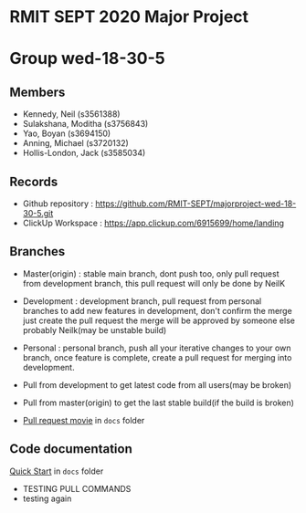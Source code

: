 # RMIT SEPT 2020 Major Project

# Group wed-18-30-5

## Members
* Kennedy, Neil (s3561388)
* Sulakshana, Moditha (s3756843)
* Yao, Boyan (s3694150)
* Anning, Michael (s3720132)
* Hollis-London, Jack (s3585034)

## Records

* Github repository : https://github.com/RMIT-SEPT/majorproject-wed-18-30-5.git
* ClickUp Workspace : https://app.clickup.com/6915699/home/landing

## Branches

* Master(origin) : stable main branch, dont push too, only pull request from development branch, this pull request will only be done by NeilK
* Development : development branch, pull request from personal branches to add new features in development, don't confirm the merge just create the pull request the merge will be approved by someone else probably Neilk(may be unstable build)
* Personal : personal branch, push all your iterative changes to your own branch, once feature is complete, create a pull request for merging into development.

* Pull from development to get latest code from all users(may be broken)
* Pull from master(origin) to get the last stable build(if the build is broken)
* [Pull request movie](/docs/PullRequest_example720.mov) in `docs` folder

## Code documentation

[Quick Start](/docs/README.md) in `docs` folder
* TESTING PULL COMMANDS
* testing again

